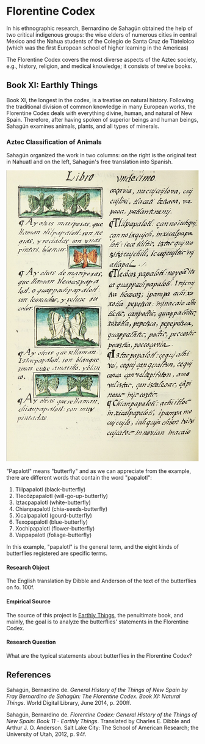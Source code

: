 # Florentine Codex

In his ethnographic research, Bernardino de Sahagún obtained the help of two critical indigenous groups: the wise elders of numerous cities in central Mexico and the Nahua students of the Colegio de Santa Cruz de Tlatelolco (which was the first European school of higher learning in the Americas)

The Florentine Codex covers the most diverse aspects of the Aztec society, e.g., history, religion, and medical knowledge; it consists of twelve books.



## Book XI: Earthly Things

Book XI, the longest in the codex, is a treatise on natural history. Following the traditional division of common knowledge in many European works, the Florentine Codex deals with everything divine, human, and natural of New Spain. Therefore, after having spoken of superior beings and human beings, Sahagún examines animals, plants, and all types of minerals.



### Aztec Classification of Animals

Sahagún organized the work in two columns: on the right is the original text in Nahuatl and on the left, Sahagún's free translation into Spanish. 

![papalotl](assets/papalotl.jpg)

"Papalotl" means "butterfly" and as we can appreciate from the example, there are different words that contain the word "papalotl": 

1. Tlilpapalotl (black-butterfly)
2. Tlecôzpapalotl (will-go-up-butterfly)
3. Iztacpapalotl (white-butterfly)
4. Chianpapalotl (chia-seeds-butterfly)
5. Xicalpapalotl (gourd-butterfly)
6. Texopapalotl (blue-butterfly)
7. Xochipapalotl (flower-butterfly)
8. Vappapalotl (foliage-butterfly)

In this example, "papalotl" is the general term, and the eight kinds of butterflies registered are specific terms.



#### Research Object

The English translation by Dibble and Anderson of the text of the butterflies on fo. 100f.



#### Empirical Source

The source of this project is [Earthly Things](https://www.wdl.org/en/item/10622/view/1/200/), the penultimate book, and mainly, the goal is to analyze the butterflies' statements in the Florentine Codex. 



#### Research Question

What are the typical statements about butterflies in the Florentine Codex?



## References

Sahagún, Bernardino de. _General History of the Things of New Spain by Fray Bernardino de Sahagún: The Florentine Codex. Book XI: Natural Things_. World Digital Library, June 2014, p. 200ff.

Sahagún, Bernardino de. _Florentine Codex: General History of the Things of New Spain: Book 11 - Earthly
Things_. Translated by Charles E. Dibble and Arthur J. O. Anderson. Salt Lake City: The School of
American Research; the University of Utah, 2012, p. 94f.







